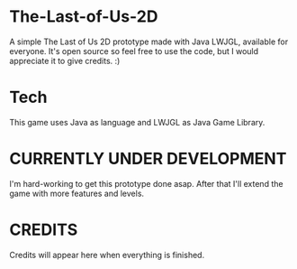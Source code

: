 # The-Last-of-Us-2D
A simple The Last of Us 2D prototype made with Java LWJGL, available for everyone. It's open source so feel free to use the code, but I would appreciate it to give credits. :)

# Tech
This game uses Java as language and LWJGL as Java Game Library.

# CURRENTLY UNDER DEVELOPMENT
I'm hard-working to get this prototype done asap. After that I'll extend the game with more features and levels.

# CREDITS
Credits will appear here when everything is finished.

